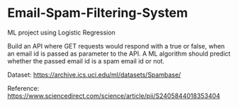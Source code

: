 # Email-Spam-Filtering-System
ML project using Logistic Regression

Build an API where GET requests would respond with a true or false, when an email id is passed as parameter to the API. A ML algorithm should predict whether the passed email id is a spam email id or not.


Dataset: https://archive.ics.uci.edu/ml/datasets/Spambase/


Reference: https://www.sciencedirect.com/science/article/pii/S2405844018353404
